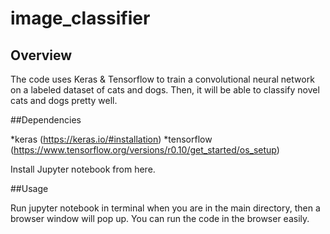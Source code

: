 # image_classifier

## Overview

The code uses Keras & Tensorflow to train a convolutional neural network on a labeled dataset of cats and dogs. Then, it will be able to classify novel cats and dogs pretty well.

##Dependencies

*keras (https://keras.io/#installation)
*tensorflow (https://www.tensorflow.org/versions/r0.10/get_started/os_setup)

Install Jupyter notebook from here.

##Usage

Run jupyter notebook in terminal when you are in the main directory, then a browser window will pop up. You can run the code in the browser easily.
